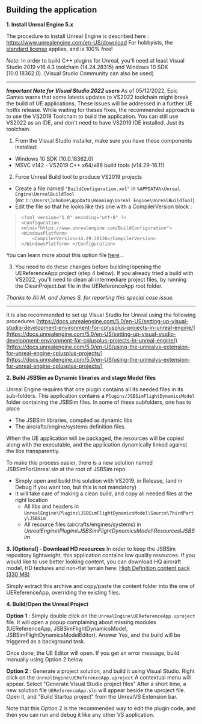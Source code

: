 ## Building the application 

 **1. Install Unreal Engine 5.x**
 
The procedure to install Unreal Engine is described here : https://www.unrealengine.com/en-US/download
For hobbyists, the [standard license](https://www.unrealengine.com/en-US/license) applies, and is 100% free! 

*Note:* In order to build C++ plugins for Unreal, you'll need at least Visual Studio 2019 v16.4.3 toolchain (14.24.28315) and Windows 10 SDK (10.0.18362.0). (Visual Studio Community can also be used)

---
***Important Note  for Visual Studio 2022 users***
As of 05/12/2022, Epic Games warns that some latests updates to VS2022 toolchain might break the build of UE applications. These issues will be addressed in a further UE hotfix release. While waiting for theses fixes, the recommended approach is to use the VS2019 Toolchain to build the application. 
You can still use VS2022 as an IDE, and don't need to have VS2019 IDE installed. Just its toolchain. 
1. From the Visual Studio installer, make sure you have these components installed:
- Windows 10 SDK (10.0.18362.0)
- MSVC v142 - VS2019 C++ x64/x86 build tools (v14.29-16.11)
2. Force Unreal Build tool to produce VS2019 projects
- Create a file named `"BuildConfiguration.xml"` in `%APPDATA%\Unreal Engine\UnrealBuildTool`  
   (ex: `C:\Users\JohnDoe\AppData\Roaming\Unreal Engine\UnrealBuildTool`) 
 - Edit the file so that he looks like this one with a CompilerVersion block :

>     <?xml version="1.0" encoding="utf-8" ?> 
>     <Configuration xmlns="https://www.unrealengine.com/BuildConfiguration">
>     <WindowsPlatform>
>         <CompilerVersion>14.29.30136</CompilerVersion>
>     </WindowsPlatform> </Configuration>
You can learn more about this option file [here](https://docs.unrealengine.com/4.27/en-US/ProductionPipelines/BuildTools/UnrealBuildTool/BuildConfiguration/)...

3. You need to do these changes before building/opening the UEReferenceApp project (step 4 below). 
If you already tried a build with VS2022, you'll need to clean all intermediare project files, by running the CleanProject.bat file in the UEReferenceApp root folder. 

*Thanks to Ali M. and James S. for reporting this special case issue.*

---
It is also recommended to set up Visual Studio for Unreal using the following procedures
[https://docs.unrealengine.com/5.0/en-US/setting-up-visual-studio-development-environment-for-cplusplus-projects-in-unreal-engine/](https://docs.unrealengine.com/5.0/en-US/setting-up-visual-studio-development-environment-for-cplusplus-projects-in-unreal-engine/)
[https://docs.unrealengine.com/5.0/en-US/using-the-unrealvs-extension-for-unreal-engine-cplusplus-projects/](https://docs.unrealengine.com/5.0/en-US/using-the-unrealvs-extension-for-unreal-engine-cplusplus-projects/)

**2. Build JSBSim as Dynamic libraries and stage Model files**

Unreal Engine requires that one plugin contains all its needed files in its sub-folders. 
This application contains a `Plugins/JSBSimFlightDynamicsModel` folder containing the JSBSim files.
In some of these subfolders, one has to place 
 - The JSBSim libraries, compiled as dynamic libs  
 - The aircrafts/engine/systems definition files.

When the UE application will be packaged, the resources will be copied along with the executable, and the application dynamically linked against the libs transparently.

To make this process easier, there is a new solution named JSBSimForUnreal.sln at the root of JSBSim repo. 

 - Simply open and build this solution with VS2019, in Release, (and in Debug if you want too, but this is not mandatory)
 - It will take care of making a clean build, and copy all needed files at the right location
	 - All libs and headers in `UnrealEngine\Plugins\JSBSimFlightDynamicsModel\Source\ThirdParty\JSBSim`
	 - All resource files (aircrafts/engines/systems) in *UnrealEngine\Plugins\JSBSimFlightDynamicsModel\Resources\JSBSim*
 
**3. [Optional] - Download HD resources**
 In order to keep the JSBSim repository lightweight, this application contains low quality resources. 
 If you would like to use better looking content, you can download HQ aircraft model, HD textures and non-flat terrain here: 
 [High Definition content pack (330 MB)](https://epicgames.box.com/s/93mupzix8qieu51v209ockq68heuxgwj)
 
 Simply extract this archive and copy/paste the content folder into the one of UEReferenceApp, overriding the existing files. 
 
**4. Build/Open the Unreal Project**

**Option 1** : Simply double click on the `UnrealEngine\UEReferenceApp.uproject` file.
It will open a popup complaining about missing modules (UEReferenceApp, JSBSimFlightDynamicsModel, JSBSimFlightDynamicsModelEditor). 
Answer Yes, and the build will be triggered as a background task. 

Once done, the UE Editor will open. If you get an error message, build manually using Option 2 below. 

**Option 2** : Generate a project solution, and build it using Visual Studio. 
Right click on the  `UnrealEngine\UEReferenceApp.uproject` 
A contextual menu will appear. Select "Generate Visual Studio project files"
After a short time, a new solution file `UEReferenceApp.sln` will appear beside the uproject file. 
Open it, and "Build Startup project" from the UnrealVS Extension bar. 

Note that this Option 2 is the recommended way to edit the plugin code, and then you can run and debug it like any other VS application. 
